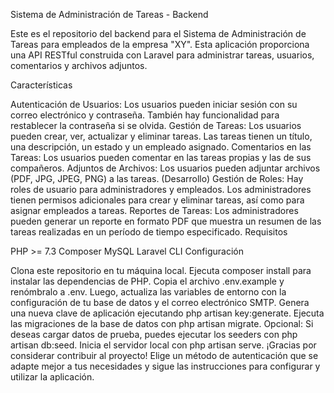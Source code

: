 Sistema de Administración de Tareas - Backend

Este es el repositorio del backend para el Sistema de Administración de Tareas para empleados de la empresa "XY". Esta aplicación proporciona una API RESTful construida con Laravel para administrar tareas, usuarios, comentarios y archivos adjuntos.

Características

Autenticación de Usuarios: Los usuarios pueden iniciar sesión con su correo electrónico y contraseña. También hay funcionalidad para restablecer la contraseña si se olvida.
Gestión de Tareas: Los usuarios pueden crear, ver, actualizar y eliminar tareas. Las tareas tienen un título, una descripción, un estado y un empleado asignado.
Comentarios en las Tareas: Los usuarios pueden comentar en las tareas propias y las de sus compañeros.
Adjuntos de Archivos: Los usuarios pueden adjuntar archivos (PDF, JPG, JPEG, PNG) a las tareas. (Desarrollo)
Gestión de Roles: Hay roles de usuario para administradores y empleados. Los administradores tienen permisos adicionales para crear y eliminar tareas, así como para asignar empleados a tareas.
Reportes de Tareas: Los administradores pueden generar un reporte en formato PDF que muestra un resumen de las tareas realizadas en un período de tiempo especificado.
Requisitos

PHP >= 7.3
Composer
MySQL
Laravel CLI
Configuración

Clona este repositorio en tu máquina local.
Ejecuta composer install para instalar las dependencias de PHP.
Copia el archivo .env.example y renómbralo a .env. Luego, actualiza las variables de entorno con la configuración de tu base de datos y el correo electrónico SMTP.
Genera una nueva clave de aplicación ejecutando php artisan key:generate.
Ejecuta las migraciones de la base de datos con php artisan migrate.
Opcional: Si deseas cargar datos de prueba, puedes ejecutar los seeders con php artisan db:seed.
Inicia el servidor local con php artisan serve.
¡Gracias por considerar contribuir al proyecto! Elige un método de autenticación que se adapte mejor a tus necesidades y sigue las instrucciones para configurar y utilizar la aplicación.